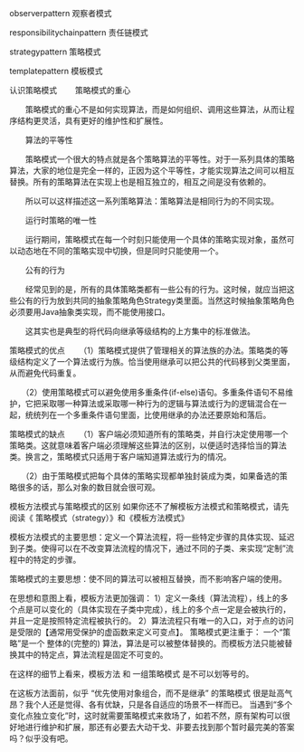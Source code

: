 observerpattern 观察者模式

responsibilitychainpattern 责任链模式

strategypattern 策略模式

templatepattern 模板模式



认识策略模式
　　策略模式的重心

　　策略模式的重心不是如何实现算法，而是如何组织、调用这些算法，从而让程序结构更灵活，具有更好的维护性和扩展性。

　　算法的平等性

　　策略模式一个很大的特点就是各个策略算法的平等性。对于一系列具体的策略算法，大家的地位是完全一样的，正因为这个平等性，才能实现算法之间可以相互替换。所有的策略算法在实现上也是相互独立的，相互之间是没有依赖的。

　　所以可以这样描述这一系列策略算法：策略算法是相同行为的不同实现。

　　运行时策略的唯一性

　　运行期间，策略模式在每一个时刻只能使用一个具体的策略实现对象，虽然可以动态地在不同的策略实现中切换，但是同时只能使用一个。

　　公有的行为

　　经常见到的是，所有的具体策略类都有一些公有的行为。这时候，就应当把这些公有的行为放到共同的抽象策略角色Strategy类里面。当然这时候抽象策略角色必须要用Java抽象类实现，而不能使用接口。

　　这其实也是典型的将代码向继承等级结构的上方集中的标准做法。
 

策略模式的优点
　　（1）策略模式提供了管理相关的算法族的办法。策略类的等级结构定义了一个算法或行为族。恰当使用继承可以把公共的代码移到父类里面，从而避免代码重复。

　　（2）使用策略模式可以避免使用多重条件(if-else)语句。多重条件语句不易维护，它把采取哪一种算法或采取哪一种行为的逻辑与算法或行为的逻辑混合在一起，统统列在一个多重条件语句里面，比使用继承的办法还要原始和落后。

策略模式的缺点
　　（1）客户端必须知道所有的策略类，并自行决定使用哪一个策略类。这就意味着客户端必须理解这些算法的区别，以便适时选择恰当的算法类。换言之，策略模式只适用于客户端知道算法或行为的情况。

　　（2）由于策略模式把每个具体的策略实现都单独封装成为类，如果备选的策略很多的话，那么对象的数目就会很可观。



模板方法模式与策略模式的区别
如果你还不了解模板方法模式和策略模式，请先阅读《 策略模式（strategy）》和《模板方法模式》

模板方法模式的主要思想：定义一个算法流程，将一些特定步骤的具体实现、延迟到子类。使得可以在不改变算法流程的情况下，通过不同的子类、来实现“定制”流程中的特定的步骤。

策略模式的主要思想：使不同的算法可以被相互替换，而不影响客户端的使用。

在思想和意图上看，模板方法更加强调：
1）定义一条线（算法流程），线上的多个点是可以变化的（具体实现在子类中完成），线上的多个点一定是会被执行的，并且一定是按照特定流程被执行的。
2）算法流程只有唯一的入口，对于点的访问是受限的【通常用受保护的虚函数来定义可变点】。
策略模式更注重于： 一个“策略”是一个 整体的(完整的) 算法，算法是可以被整体替换的。而模板方法只能被替换其中的特定点，算法流程是固定不可变的。

在这样的细节上看来，模板方法 和 一组策略模式 是不可以划等号的。

在这板方法面前，似乎 “优先使用对象组合，而不是继承” 的策略模式 很是趾高气昂？我个人还是觉得、各有优缺，只是各自适应的场景不一样而已。
当遇到“多个变化点独立变化”时，这时就需要策略模式来救场了，如若不然，原有架构可以很好地进行维护和扩展，那还有必要去大动干戈、非要去找到那个暂时最完美的答案吗？似乎没有吧。